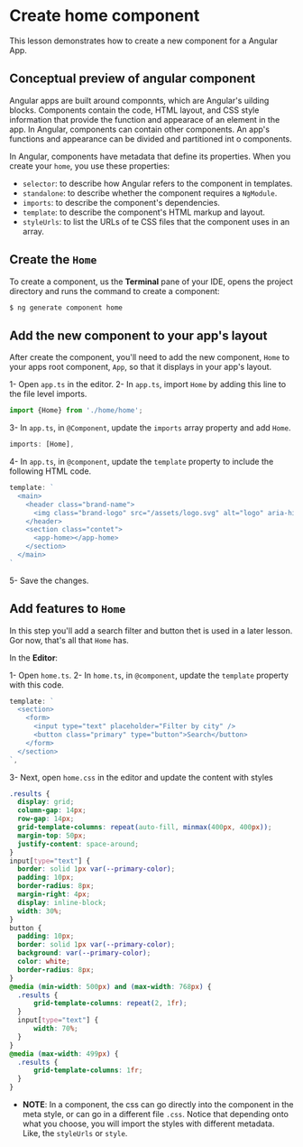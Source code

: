 # Create home component

This lesson demonstrates how to create a new component for a Angular App.

## Conceptual preview of angular component

Angular apps are built around componnts, which are Angular's uilding blocks. Components contain the code, HTML layout, and CSS style information that provide the function and appearace of an element in the app. In Angular, components can contain other components. An app's functions and appearance can be divided and partitioned int o components.

In Angular, components have metadata that define its properties. When you create your `home`, you use these properties: 

* `selector`: to describe how Angular refers to the component in templates.
* `standalone`: to describe whether the component requires a `NgModule`.
* `imports`: to describe the component's dependencies.
* `template`: to describe the component's HTML markup and layout.
* `styleUrls`: to list the URLs of te CSS files that the component uses in an array.

## Create the `Home`

To create a component, us the **Terminal** pane of your IDE, opens the project directory and runs the command to create a component:

```bash
$ ng generate component home
```

## Add the new component to your app's layout 

After create the component, you'll need to add the new component, `Home` to your apps root component, `App`, so that it displays in your app's layout.

1- Open `app.ts` in the editor.
2- In `app.ts`, import `Home`  by adding this line to the file level imports.

```ts 
import {Home} from './home/home';
```

3- In `app.ts`, in `@Component`, update the `imports` array property and add `Home`.

```ts 
imports: [Home],
```

4- In `app.ts`, in `@component`, update the `template` property to include the following HTML code.

```ts
template: `
  <main>
    <header class="brand-name">
      <img class="brand-logo" src="/assets/logo.svg" alt="logo" aria-hidden="true" />
    </header>
    <section class="contet">
      <app-home></app-home>
    </section>
  </main>
`
```

5- Save the changes.


## Add features to `Home`

In this step you'll add a search filter and button thet is used in a later lesson. Gor now, that's all that `Home` has. 

In the **Editor**:

1- Open `home.ts`.
2- In `home.ts`, in `@component`, update the `template` property with this code.

```ts 
template: `
  <section>
    <form>
      <input type="text" placeholder="Filter by city" />
      <button class="primary" type="button">Search</button>
    </form>
  </section>
`,
```

3- Next, open `home.css` in the editor and update the content with styles

```css
.results {
  display: grid;
  column-gap: 14px;
  row-gap: 14px;
  grid-template-columns: repeat(auto-fill, minmax(400px, 400px));
  margin-top: 50px;
  justify-content: space-around;
}
input[type="text"] {
  border: solid 1px var(--primary-color);
  padding: 10px;
  border-radius: 8px;
  margin-right: 4px;
  display: inline-block;
  width: 30%;
}
button {
  padding: 10px;
  border: solid 1px var(--primary-color);
  background: var(--primary-color);
  color: white;
  border-radius: 8px;
}
@media (min-width: 500px) and (max-width: 768px) {
  .results {
      grid-template-columns: repeat(2, 1fr);
  }
  input[type="text"] {
      width: 70%;
  }   
}
@media (max-width: 499px) {
  .results {
      grid-template-columns: 1fr;
  }    
}
```

* **NOTE**: In a component, the css can go directly into the component in the meta style, or can go in a different file `.css`. Notice that depending onto what you choose, you will import the styles with different metadata. Like, the `styleUrls` or `style`.
